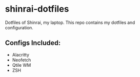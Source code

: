 # shinrai-dotfiles

Dotfiles of Shinrai, my laptop. This repo contains my dotfiles and configuration.

## Configs Included:

- Alacritty
- Neofetch
- Qtile WM
- ZSH
